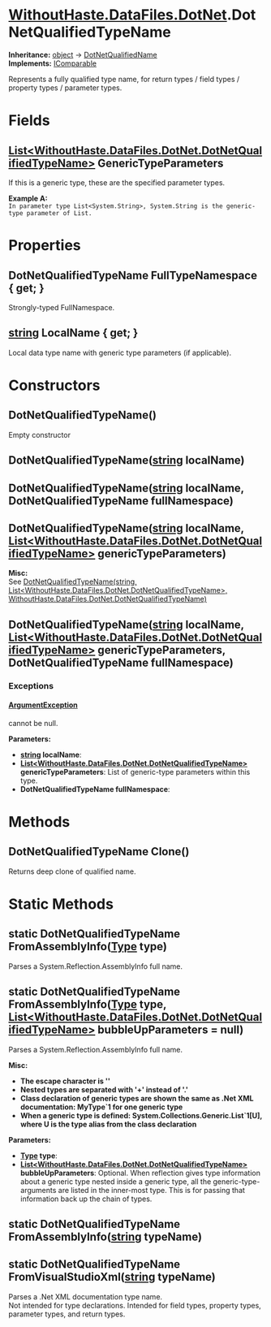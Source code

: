# [WithoutHaste.DataFiles.DotNet](TableOfContents.WithoutHaste.DataFiles.DotNet.md).DotNetQualifiedTypeName

**Inheritance:** [object](https://docs.microsoft.com/en-us/dotnet/api/system.object) → [DotNetQualifiedName](WithoutHaste.DataFiles.DotNet.DotNetQualifiedName.md)  
**Implements:** [IComparable](https://docs.microsoft.com/en-us/dotnet/api/system.icomparable)  

Represents a fully qualified type name, for return types / field types / property types / parameter types.  

# Fields

## [List&lt;WithoutHaste.DataFiles.DotNet.DotNetQualifiedTypeName&gt;](https://docs.microsoft.com/en-us/dotnet/api/system.collections.generic.list-1) GenericTypeParameters

If this is a generic type, these are the specified parameter types.  

**Example A:**  
`In parameter type List<System.String>, System.String is the generic-type parameter of List.`  

# Properties

## DotNetQualifiedTypeName FullTypeNamespace { get; }

Strongly-typed FullNamespace.  

## [string](https://docs.microsoft.com/en-us/dotnet/api/system.string) LocalName { get; }

Local data type name with generic type parameters (if applicable).  

# Constructors

## DotNetQualifiedTypeName()

Empty constructor  

## DotNetQualifiedTypeName([string](https://docs.microsoft.com/en-us/dotnet/api/system.string) localName)

## DotNetQualifiedTypeName([string](https://docs.microsoft.com/en-us/dotnet/api/system.string) localName, DotNetQualifiedTypeName fullNamespace)

## DotNetQualifiedTypeName([string](https://docs.microsoft.com/en-us/dotnet/api/system.string) localName, [List&lt;WithoutHaste.DataFiles.DotNet.DotNetQualifiedTypeName&gt;](https://docs.microsoft.com/en-us/dotnet/api/system.collections.generic.list-1) genericTypeParameters)

**Misc:**  
See [DotNetQualifiedTypeName(string, List&lt;WithoutHaste.DataFiles.DotNet.DotNetQualifiedTypeName&gt;, WithoutHaste.DataFiles.DotNet.DotNetQualifiedTypeName)](WithoutHaste.DataFiles.DotNet.DotNetQualifiedTypeName.md)  

## DotNetQualifiedTypeName([string](https://docs.microsoft.com/en-us/dotnet/api/system.string) localName, [List&lt;WithoutHaste.DataFiles.DotNet.DotNetQualifiedTypeName&gt;](https://docs.microsoft.com/en-us/dotnet/api/system.collections.generic.list-1) genericTypeParameters, DotNetQualifiedTypeName fullNamespace)

### Exceptions

#### [ArgumentException](https://docs.microsoft.com/en-us/dotnet/api/system.argumentexception)

  

 cannot be null.  

**Parameters:**  
* **[string](https://docs.microsoft.com/en-us/dotnet/api/system.string) localName**:   
* **[List&lt;WithoutHaste.DataFiles.DotNet.DotNetQualifiedTypeName&gt;](https://docs.microsoft.com/en-us/dotnet/api/system.collections.generic.list-1) genericTypeParameters**: List of generic-type parameters within this type.  
* **DotNetQualifiedTypeName fullNamespace**:   

# Methods

## DotNetQualifiedTypeName Clone()

Returns deep clone of qualified name.  

# Static Methods

## static DotNetQualifiedTypeName FromAssemblyInfo([Type](https://docs.microsoft.com/en-us/dotnet/api/system.type) type)

Parses a System.Reflection.AssemblyInfo full name.  

## static DotNetQualifiedTypeName FromAssemblyInfo([Type](https://docs.microsoft.com/en-us/dotnet/api/system.type) type, [List&lt;WithoutHaste.DataFiles.DotNet.DotNetQualifiedTypeName&gt;](https://docs.microsoft.com/en-us/dotnet/api/system.collections.generic.list-1) bubbleUpParameters = null)

Parses a System.Reflection.AssemblyInfo full name.  

**Misc:**  
* **The escape character is '\'**  
* **Nested types are separated with '+' instead of '.'**  
* **Class declaration of generic types are shown the same as .Net XML documentation: MyType`1 for one generic type**  
* **When a generic type is defined: System.Collections.Generic.List`1[U], where U is the type alias from the class declaration**  

**Parameters:**  
* **[Type](https://docs.microsoft.com/en-us/dotnet/api/system.type) type**:   
* **[List&lt;WithoutHaste.DataFiles.DotNet.DotNetQualifiedTypeName&gt;](https://docs.microsoft.com/en-us/dotnet/api/system.collections.generic.list-1) bubbleUpParameters**: Optional. When reflection gives type information about a generic type nested inside a generic type, all the generic-type-arguments are listed in the inner-most type. This is for passing that information back up the chain of types.  

## static DotNetQualifiedTypeName FromAssemblyInfo([string](https://docs.microsoft.com/en-us/dotnet/api/system.string) typeName)

## static DotNetQualifiedTypeName FromVisualStudioXml([string](https://docs.microsoft.com/en-us/dotnet/api/system.string) typeName)

Parses a .Net XML documentation type name.  
Not intended for type declarations. Intended for field types, property types, parameter types, and return types.  

